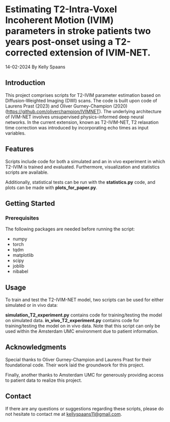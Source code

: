 # Estimating T2-Intra-Voxel Incoherent Motion (IVIM) parameters in stroke patients two years post-onset using a T2-corrected extension of IVIM-NET.

14-02-2024
By Kelly Spaans 

## Introduction

This project comprises scripts for T2-IVIM parameter estimation based on Diffusion-Weighted Imaging (DWI) scans. The code is built upon code of Laurens Prast (2023) and Oliver Gurney-Champion (2020) (https://github.com/oliverchampion/IVIMNET). The underlying architecture of IVIM-NET involves unsupervised physics-informed deep neural networks. In the current extension, known as T2-IVIM-NET, T2 relaxation time correction was introduced by incorporating echo times as input variables. 

## Features

Scripts include code for both a simulated and an in vivo experiment in which T2-IVIM is trained and evaluated. Furthermore, visualization and statistics scripts are available. 

Additionally, statistical tests can be run with the **statistics.py** code, and plots can be made with **plots_for_paper.py**.


## Getting Started

### Prerequisites

The following packages are needed before running the script:
* numpy
* torch
* tqdm
* matplotlib
* scipy
* joblib
* nibabel

## Usage

To train and test the T2-IVIM-NET model, two scripts can be used for either simulated or in vivo data:

**simulation_T2_experiment.py** contains code for training/testing the model on simulated data.
**in_vivo_T2_experiment.py** contains code for training/testing the model on in vivo data. Note that this script can only be used within the Amsterdam UMC environment due to patient information. 


## Acknowledgments

Special thanks to Oliver Gurney-Champion and Laurens Prast for their foundational code. Their work laid the groundwork for this project.

Finally, another thanks to Amsterdam UMC for generously providing access to patient data to realize this project.

## Contact

If there are any questions or suggestions regarding these scripts, please do not hesitate to contact me at kellyspaans11@gmail.com.



